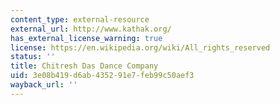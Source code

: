 ```yaml
---
content_type: external-resource
external_url: http://www.kathak.org/
has_external_license_warning: true
license: https://en.wikipedia.org/wiki/All_rights_reserved
status: ''
title: Chitresh Das Dance Company
uid: 3e08b419-d6ab-4352-91e7-feb99c50aef3
wayback_url: ''
---
```

